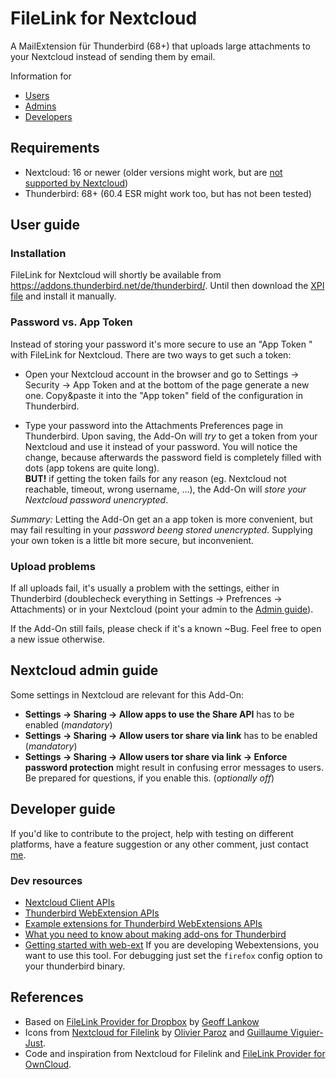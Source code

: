 # FileLink for Nextcloud

A MailExtension für Thunderbird (68+) that uploads large attachments to your Nextcloud instead of sending them by email.

Information for

* [Users](#user-guide)
* [Admins](#nextcloud-admin-guide)
* [Developers](#developer-guide)

## Requirements

* Nextcloud: 16 or newer (older versions might work, but are [not supported by Nextcloud](https://github.com/nextcloud/server/wiki/Maintenance-and-Release-Schedule))
* Thunderbird: 68+ (60.4 ESR might work too, but has not been tested)

## User guide

### Installation

FileLink for Nextcloud will shortly be available from https://addons.thunderbird.net/de/thunderbird/. Until then download the [XPI file](https://gitlab.com/joendres/filelink-nextcloud/raw/master/web-ext-artifacts/filelink_provider_for_nextcloud-2.0.0.xpi) and install it manually.

### Password vs. App Token

Instead of storing your password it's more secure to use an "App Token " with FileLink for Nextcloud. There are two ways to get such a token:

* Open your Nextcloud account in the browser and go to Settings -> Security -> App Token and at the bottom of the page generate a new one. Copy&paste it into the "App token" field of the configuration in Thunderbird.

* Type your password into the Attachments Preferences page in Thunderbird. Upon saving, the Add-On will *try* to get a token from your Nextcloud and use it instead of your password. You will notice the change, because afterwards the password field is completely filled with dots (app tokens are quite long).\
**BUT!** if getting the token fails for any reason (eg. Nextcloud not reachable, timeout, wrong username, ...), the Add-On will *store your Nextcloud password unencrypted*.

_Summary:_ Letting the Add-On get an a app token is more convenient, but may fail resulting in your *password beeng stored unencrypted*. Supplying your own token is a little bit more secure, but inconvenient.

### Upload problems

If all uploads fail, it's usually a problem with the settings, either in Thunderbird (doublecheck everything in Settings -> Prefrences -> Attachments) or in your Nextcloud (point your admin to the [Admin guide](#nextcloud-admin-guide)).

If the Add-On still fails, please check if it's a known ~Bug. Feel free to open a new issue otherwise.

## Nextcloud admin guide

Some settings in Nextcloud are relevant for this Add-On:

* **Settings -> Sharing -> Allow apps to use the Share API** has to be enabled (*mandatory*)
* **Settings -> Sharing -> Allow users tor share via link** has to be enabled (*mandatory*)
* **Settings -> Sharing -> Allow users tor share via link -> Enforce password protection** might result in confusing error messages to users. Be prepared for questions, if you enable this. (*optionally off*)

## Developer guide

If you'd like to contribute to the project, help with testing on different platforms, have a feature suggestion or any other comment, just contact [me](@joendres).

### Dev resources

* [Nextcloud Client APIs](https://docs.nextcloud.com/server/stable/developer_manual/client_apis/index.html)
* [Thunderbird WebExtension APIs](https://thunderbird-webextensions.readthedocs.io/en/latest/index.html) 
* [Example extensions for Thunderbird WebExtensions APIs](https://github.com/thundernest/sample-extensions)
* [What you need to know about making add-ons for Thunderbird](https://developer.thunderbird.net/add-ons/)
* [Getting started with web-ext](https://extensionworkshop.com/documentation/develop/getting-started-with-web-ext) If you are developing Webextensions, you want to use this tool. For debugging just set the ```firefox``` config option to your thunderbird binary.

## References

* Based on [FileLink Provider for Dropbox](https://github.com/darktrojan/dropbox) by [Geoff Lankow](https://darktrojan.github.io/)
* Icons from [Nextcloud for Filelink](https://github.com/nextcloud/nextcloud-filelink) by [Olivier Paroz](https://github.com/oparoz) and [Guillaume Viguier-Just](https://github.com/guillaumev).
* Code and inspiration from Nextcloud for Filelink and [FileLink Provider for OwnCloud](https://github.com/thosmos/filelink-owncloud).
